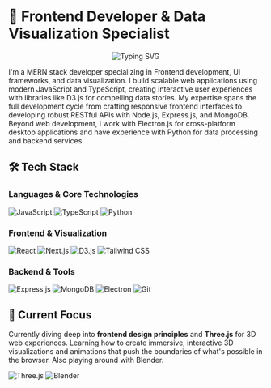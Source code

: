 # 👋 Frontend Developer & Data Visualization Specialist

<div align="center">
  
  ![Typing SVG](https://readme-typing-svg.herokuapp.com?font=Fira+Code&size=22&pause=1000&color=2E9FFF&center=true&vCenter=true&width=435&lines=MERN+Stack+Developer;React+%26+UI+Specialist;Data+Visualization+Expert)
  
</div>

I'm a MERN stack developer specializing in Frontend development, UI frameworks, and data visualization. I build scalable web applications using modern JavaScript and TypeScript, creating interactive user experiences with libraries like D3.js for compelling data stories. My expertise spans the full development cycle from crafting responsive frontend interfaces to developing robust RESTful APIs with Node.js, Express.js, and MongoDB. Beyond web development, I work with Electron.js for cross-platform desktop applications and have experience with Python for data processing and backend services.

## 🛠️ Tech Stack

### Languages & Core Technologies

![JavaScript](https://img.shields.io/badge/JavaScript-F7DF1E?style=for-the-badge&logo=javascript&logoColor=black)
![TypeScript](https://img.shields.io/badge/TypeScript-007ACC?style=for-the-badge&logo=typescript&logoColor=white)
![Python](https://img.shields.io/badge/Python-3776AB?style=for-the-badge&logo=python&logoColor=white)

### Frontend & Visualization

![React](https://img.shields.io/badge/React-61DAFB?style=for-the-badge&logo=react&logoColor=black)
![Next.js](https://img.shields.io/badge/Next.js-000000?style=for-the-badge&logo=next.js&logoColor=white)
![D3.js](https://img.shields.io/badge/D3-F9A03C?style=for-the-badge&logo=d3&logoColor=white)
![Tailwind CSS](https://img.shields.io/badge/Tailwind_CSS-38B2AC?style=for-the-badge&logo=tailwind-css&logoColor=white)

### Backend & Tools

![Express.js](https://img.shields.io/badge/Express.js-000000?style=for-the-badge&logo=express&logoColor=white)
![MongoDB](https://img.shields.io/badge/MongoDB-47A248?style=for-the-badge&logo=mongodb&logoColor=white)
![Electron](https://img.shields.io/badge/Electron-47848F?style=for-the-badge&logo=electron&logoColor=white)
![Git](https://img.shields.io/badge/Git-F05032?style=for-the-badge&logo=git&logoColor=white)

## 🎯 Current Focus

Currently diving deep into **frontend design principles** and **Three.js** for 3D web experiences. Learning how to create immersive, interactive 3D visualizations and animations that push the boundaries of what's possible in the browser. Also playing around with Blender.

![Three.js](https://img.shields.io/badge/Three.js-FFFFFF?style=for-the-badge&logo=threedotjs&logoColor=black)
![Blender](https://img.shields.io/badge/Blender-F4792B?style=for-the-badge&logo=blender&logoColor=white)
